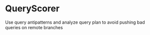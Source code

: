 # QueryScorer
Use query antipatterns and analyze query plan to avoid pushing bad queries on remote branches

